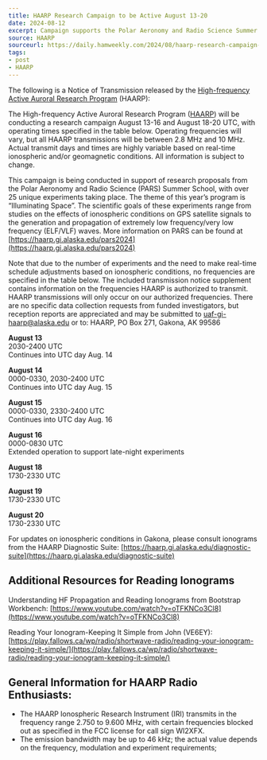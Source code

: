 ```yaml
---
title: HAARP Research Campaign to be Active August 13-20
date: 2024-08-12
excerpt: Campaign supports the Polar Aeronomy and Radio Science Summer School.
source: HAARP
sourceurl: https://daily.hamweekly.com/2024/08/haarp-research-campaign-active-august-13-20/
tags:
- post
- HAARP
---
```

The following is a Notice of Transmission released by the [High-frequency Active Auroral Research Program](https://haarp.gi.alaska.edu/) (HAARP):

The High-frequency Active Auroral Research Program ([HAARP](https://haarp.gi.alaska.edu/)) will be conducting a research campaign August 13-16 and August 18-20 UTC, with operating times specified in the table below. Operating frequencies will vary, but all HAARP transmissions will be between 2.8 MHz and 10 MHz. Actual transmit days and times are highly variable based on real-time ionospheric and/or geomagnetic conditions. All information is subject to change.

This campaign is being conducted in support of research proposals from the Polar Aeronomy and Radio Science (PARS) Summer School, with over 25 unique experiments taking place. The theme of this year’s program is “Illuminating Space”. The scientific goals of these experiments range from studies on the effects of ionospheric conditions on GPS satellite signals to the generation and propagation of extremely low frequency/very low frequency (ELF/VLF) waves. More information on PARS can be found at [https://haarp.gi.alaska.edu/pars2024](https://haarp.gi.alaska.edu/pars2024)

Note that due to the number of experiments and the need to make real-time schedule adjustments based on ionospheric conditions, no frequencies are specified in the table below. The included transmission notice supplement contains information on the frequencies HAARP is authorized to transmit. HAARP transmissions will only occur on our authorized frequencies. There are no specific data collection requests from funded investigators, but reception reports are appreciated and may be submitted to [uaf-gi-haarp@alaska.edu](mailto:uaf-gi-haarp@alaska.edu) or to: HAARP, PO Box 271, Gakona, AK 99586

**August 13**   
2030-2400 UTC   
Continues into UTC day Aug. 14

**August 14**   
0000-0330, 2030-2400 UTC   
Continues into UTC day Aug. 15

**August 15**   
0000-0330, 2330-2400 UTC   
Continues into UTC day Aug. 16

**August 16**   
0000-0830 UTC   
Extended operation to support late-night experiments

**August 18**   
1730-2330 UTC

**August 19**   
1730-2330 UTC

**August 20**   
1730-2330 UTC

For updates on ionospheric conditions in Gakona, please consult ionograms from the HAARP
Diagnostic Suite: [https://haarp.gi.alaska.edu/diagnostic-suite](https://haarp.gi.alaska.edu/diagnostic-suite)

## Additional Resources for Reading Ionograms

Understanding HF Propagation and Reading Ionograms from Bootstrap Workbench:
[https://www.youtube.com/watch?v=oTFKNCo3Cl8](https://www.youtube.com/watch?v=oTFKNCo3Cl8)

Reading Your Ionogram-Keeping It Simple from John (VE6EY):
[https://play.fallows.ca/wp/radio/shortwave-radio/reading-your-ionogram-keeping-it-simple/](https://play.fallows.ca/wp/radio/shortwave-radio/reading-your-ionogram-keeping-it-simple/)

## General Information for HAARP Radio Enthusiasts:

- The HAARP Ionospheric Research Instrument (IRI) transmits in the frequency range 2.750 to 9.600 MHz, with certain frequencies blocked out as specified in the FCC license for call sign WI2XFX.
- The emission bandwidth may be up to 46 kHz; the actual value depends on the frequency, modulation and experiment requirements;